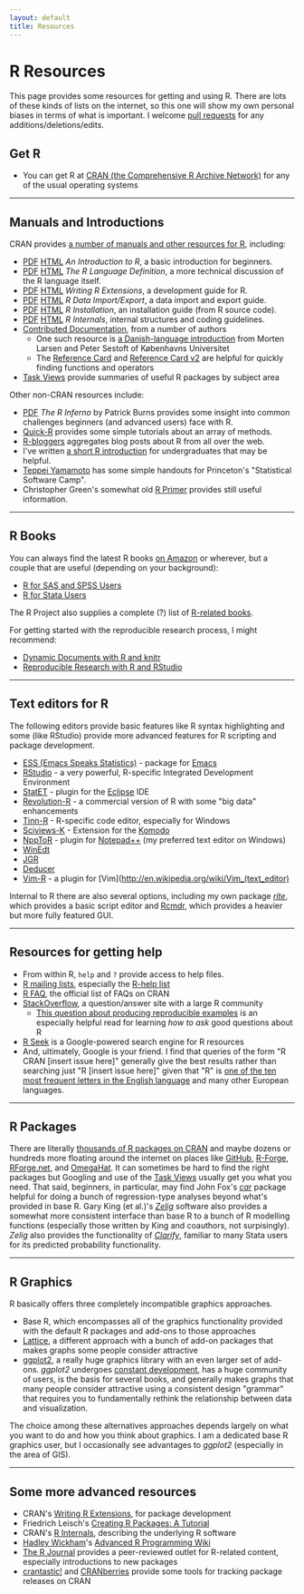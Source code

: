 ```yaml
---
layout: default
title: Resources
---
```


# R Resources #

This page provides some resources for getting and using R. There are lots of these kinds of lists on the internet, so this one will show my own personal biases in terms of what is important. I welcome [pull requests](https://github.com/leeper/Rcourse/pulls) for any additions/deletions/edits.

## Get R ##
* You can get R at [CRAN (the Comprehensive R Archive Network)](http://cran.r-project.org/) for any of the usual operating systems

---
## Manuals and Introductions ##
CRAN provides [a number of manuals and other resources for R](http://cran.r-project.org/manuals.html), including:
* [PDF](http://cran.r-project.org/doc/manuals/R-intro.pdf)
[HTML](http://cran.r-project.org/doc/manuals/R-intro.html) _An Introduction to R_, a basic introduction for beginners.
* [PDF](http://cran.r-project.org/doc/manuals/R-lang.pdf) [HTML](http://cran.r-project.org/doc/manuals/R-lang.html) _The R Language Definition_, a more technical discussion of the R language itself.
* [PDF](http://cran.r-project.org/doc/manuals/R-exts.pdf) [HTML](http://cran.r-project.org/doc/manuals/R-exts.html) _Writing R Extensions_, a development guide for R.
* [PDF](http://cran.r-project.org/doc/manuals/R-data.pdf) [HTML](http://cran.r-project.org/doc/manuals/R-data.html) _R Data Import/Export_, a data import and export guide.
* [PDF](http://cran.r-project.org/doc/manuals/R-admin.pdf) [HTML](http://cran.r-project.org/doc/manuals/R-admin.html) _R Installation_, an installation guide (from R source code).
* [PDF](http://cran.r-project.org/doc/manuals/R-ints.pdf) [HTML](http://cran.r-project.org/doc/manuals/R-ints.html) _R Internals_, internal structures and coding guidelines.
* [Contributed Documentation](http://cran.r-project.org/other-docs.html), from a number of authors
  * One such resource is [a Danish-language introduction](http://cran.r-project.org/doc/contrib/Larsen+Sestof-noter-om-R.pdf) from Morten Larsen and Peter Sestoft of Københavns Universitet
  * The [Reference Card](http://cran.r-project.org/doc/contrib/refcard.pdf) and [Reference Card v2](http://cran.r-project.org/doc/contrib/Baggott-refcard-v2.pdf) are helpful for quickly finding functions and operators
* [Task Views](http://cran.r-project.org/web/views/) provide summaries of useful R packages by subject area

Other non-CRAN resources include:
* [PDF](http://lib.stat.cmu.edu/S/Spoetry/Tutor/R_inferno.pdf) *The R Inferno* by Patrick Burns provides some insight into common challenges beginners (and advanced users) face with R.
* [Quick-R](http://www.statmethods.net/) provides some simple tutorials about an array of methods.
* [R-bloggers](http://www.r-bloggers.com/) aggregates blog posts about R from all over the web.
* I've written [a short R introduction](/Intro2R/Intro2R.pdf) for undergraduates that may be helpful.
* [Teppei Yamamoto](http://web.mit.edu/teppei/www/teaching.html) has some simple handouts for Princeton's "Statistical Software Camp".
* Christopher Green's somewhat old [R Primer](http://www.stat.washington.edu/cggreen/rprimer/) provides still useful information.

---
## R Books ##
You can always find the latest R books [on Amazon](http://www.amazon.com/s/ref=sr_nr_n_1?rh=n%3A271582011%2Ck%3Ar&keywords=r&ie=UTF8&qid=1379429658&rnid=2941120011) or wherever, but a couple that are useful (depending on your background):
* [R for SAS and SPSS Users](http://books.google.dk/books?id=9kMy0CBTegYC&dq=r+for+stata+users&source=gbs_navlinks_s)
* [R for Stata Users](http://books.google.dk/books?id=Altdh0pTQ2oC&dq=r+for+stata+users&source=gbs_navlinks_s)

The R Project also supplies a complete (?) list of [R-related books](http://www.r-project.org/doc/bib/R-books.html).

For getting started with the reproducible research process, I might recommend:
* [Dynamic Documents with R and knitr](http://books.google.dk/books?id=QZwAAAAAQBAJ&dq=yihui+xie&source=gbs_navlinks_s)
* [Reproducible Research with R and RStudio](http://books.google.dk/books?id=u-nuzKGvoZwC&dq=reproducible+research+with+r&source=gbs_navlinks_s)

---
## Text editors for R ##
The following editors provide basic features like R syntax highlighting and some (like RStudio) provide more advanced features for R scripting and package development.
* [ESS (Emacs Speaks Statistics)](http://ess.r-project.org/) - package for [Emacs](https://www.gnu.org/software/emacs/)
* [RStudio](http://www.rstudio.com/ide/) - a very powerful, R-specific Integrated Development Environment
* [StatET](http://www.walware.de/goto/statet) - plugin for the [Eclipse](http://www.eclipse.org/eclipse/) IDE
* [Revolution-R](http://www.revolutionanalytics.com/products/revolution-r.php) - a commercial version of R with some "big data" enhancements
* [Tinn-R](http://www.sciviews.org/Tinn-R/) - R-specific code editor, especially for Windows
* [Sciviews-K](http://www.sciviews.org/SciViews-K) - Extension for the [Komodo](http://www.activestate.com/komodo-ide)
* [NppToR](http://sourceforge.net/projects/npptor/) - plugin for [Notepad++](http://notepad-plus-plus.org/) (my preferred text editor on Windows)
* [WinEdt](http://www.winedt.com/)
* [JGR](http://rforge.net/JGR/)
* [Deducer](http://www.deducer.org/pmwiki/pmwiki.php)
* [Vim-R](http://www.vim.org/scripts/script.php?script_id=2628) - a plugin for [Vim](http://en.wikipedia.org/wiki/Vim_(text_editor)

Internal to R there are also several options, including my own package [*rite*](http://cran.r-project.org/web/packages/rite/), which provides a basic script editor and [Rcmdr](http://socserv.mcmaster.ca/jfox/Misc/Rcmdr/), which provides a heavier but more fully featured GUI.


---
## Resources for getting help ##
* From within R, `help` and `?` provide access to help files.
* [R mailing lists](http://www.r-project.org/mail.html), especially the [R-help list](https://stat.ethz.ch/mailman/listinfo/r-help)
* [R FAQ](http://cran.r-project.org/doc/FAQ/R-FAQ.html), the official list of FAQs on CRAN
* [StackOverflow](http://stackoverflow.com/questions/tagged/r), a question/answer site with a large R community
  * [This question about producing reproducible examples](http://stackoverflow.com/questions/5963269/how-to-make-a-great-r-reproducible-example) is an especially helpful read for learning *how to ask* good questions about R
* [R Seek](http://www.rseek.org/) is a Google-powered search engine for R resources
* And, ultimately, Google is your friend. I find that queries of the form "R CRAN [insert issue here]" generally give the best results rather than searching just "R [insert issue here]" given that "R" is [one of the ten most frequent letters in the English language](http://en.wikipedia.org/wiki/Letter_frequency#Relative_frequencies_of_letters_in_the_English_language) and many other European languages.


---
## R Packages ##
There are literally [thousands of R packages on CRAN](http://cran.r-project.org/web/packages/) and maybe dozens or hundreds more floating around the internet on places like [GitHub](https://github.com/), [R-Forge](http://r-forge.r-project.org/), [RForge.net](http://www.rforge.net/), and [OmegaHat](http://www.omegahat.org/). It can sometimes be hard to find the right packages but Googling and use of the [Task Views](http://cran.r-project.org/web/views/) usually get you what you need. That said, beginners, in particular, may find John Fox's [*car*](http://cran.r-project.org/web/packages/car/index.html) package helpful for doing a bunch of regression-type analyses beyond what's provided in base R. Gary King (et al.)'s [*Zelig*](http://gking.harvard.edu/zelig) software also provides a somewhat more consistent interface than base R to a bunch of R modelling functions (especially those written by King and coauthors, not surpisingly). *Zelig* also provides the functionality of [*Clarify*](http://gking.harvard.edu/clarify), familiar to many Stata users for its predicted probability functionality.


---
## R Graphics ##
R basically offers three completely incompatible graphics approaches.
* Base R, which encompasses all of the graphics functionality provided with the default R packages and add-ons to those approaches
* [Lattice](http://cran.r-project.org/web/packages/lattice/index.html), a different approach with a bunch of add-on packages that makes graphs some people consider attractive
* [ggplot2](http://ggplot2.org/), a really huge graphics library with an even larger set of add-ons. *ggplot2* undergoes [constant development](https://github.com/hadley/ggplot2), has a huge community of users, is the basis for several books, and generally makes graphs that many people consider attractive using a consistent design "grammar" that requires you to fundamentally rethink the relationship between data and visualization.

The choice among these alternatives approaches depends largely on what you want to do and how you think about graphics. I am a dedicated base R graphics user, but I occasionally see advantages to *ggplot2* (especially in the area of GIS).

---
## Some more advanced resources ##
* CRAN's [Writing R Extensions](http://cran.r-project.org/doc/manuals/r-release/R-exts.pdf), for package development
* Friedrich Leisch's [Creating R Packages: A Tutorial](http://cran.r-project.org/doc/contrib/Leisch-CreatingPackages.pdf)
* CRAN's [R Internals](http://cran.r-project.org/doc/manuals/r-release/R-ints.pdf), describing the underlying R software
* [Hadley Wickham](http://had.co.nz/)'s [Advanced R Programming Wiki](http://adv-r.had.co.nz/)
* [The R Journal](http://journal.r-project.org/) provides a peer-reviewed outlet for R-related content, especially introductions to new packages
* [crantastic!](http://crantastic.org/) and [CRANberries](http://dirk.eddelbuettel.com/cranberries/) provide some tools for tracking package releases on CRAN

